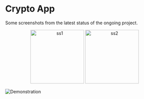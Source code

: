 # Crypto App

Some screenshots from the latest status of the ongoing project.

<p align="center">
  <img src="https://imgur.com/kL3aC52.png" width="170" title="ss1">
  <img src="https://imgur.com/wBqQDNC.png" width="170" title="ss2">
</p>

![Demonstration](https://i.imgur.com/nQ1D6nK.gif)
